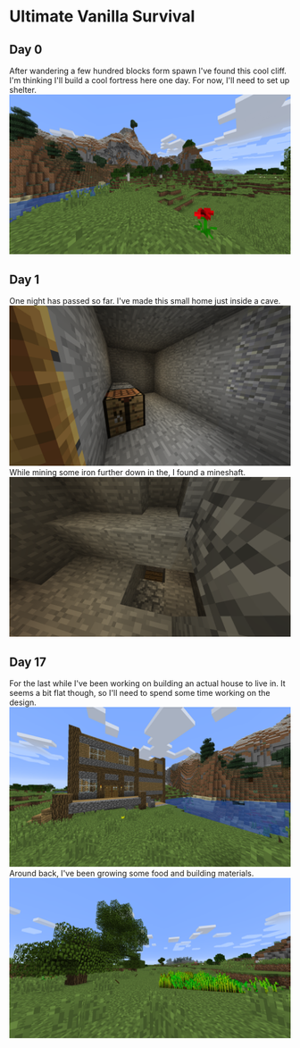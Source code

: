 # Ultimate Vanilla Survival

## Day 0
After wandering a few hundred blocks form spawn I've found this cool cliff. I'm thinking
I'll build a cool fortress here one day. For now, I'll need to set up shelter.
![Cool area](cool_area.png)

## Day 1
One night has passed so far. I've made this small home just inside a cave.
![My first home](first_home.png)
While mining some iron further down in the, I found a mineshaft.
![A mineshaft](mineshaft.png)

## Day 17
For the last while I've been working on building an actual house to live in. It seems a bit
flat though, so I'll need to spend some time working on the design.
![My new home](new_home.png)
Around back, I've been growing some food and building materials.
![Farms](farms.png)
